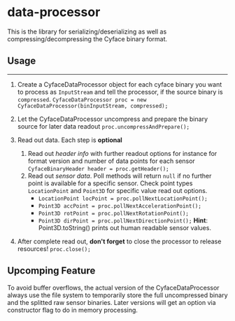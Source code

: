 # data-processor
This is the library for serializing/deserializing as well as compressing/decompressing the Cyface binary format.

## Usage
-------------------

1. Create a CyfaceDataProcessor object for each cyface binary you want to process as `InputStream` and tell the processor, if the source binary is `compressed`.
`CyfaceDataProcessor proc = new CyfaceDataProcessor(binInputStream, compressed);`

2. Let the CyfaceDataProcessor uncompress and prepare the binary source for later data readout
`proc.uncompressAndPrepare();`

3. Read out data. Each step is **optional** 
   1. Read out *header info* with further readout options for instance for format version and number of data points for each sensor
   `CyfaceBinaryHeader header = proc.getHeader();` 
   2. Read out *sensor data*. Poll methods will return `null` if no further point is available for a specific sensor. Check point types `LocationPoint` and `Point3D` for specific value read out options.
      * `LocationPoint locPoint = proc.pollNextLocationPoint();`
      * `Point3D accPoint = proc.pollNextAccelerationPoint();`
      * `Point3D rotPoint = proc.pollNextRotationPoint();`
      * `Point3D dirPoint = proc.pollNextDirectionPoint();`
   **Hint**: Point3D.toString() prints out human readable sensor values.
   
4. After complete read out, **don't forget** to close the processor to release resources!
`proc.close();`

## Upcomping Feature
To avoid buffer overflows, the actual version of the CyfaceDataProcessor always use the file system to temporarily store the full uncompressed binary and the splitted raw sensor binaries. Later versions will get an option via constructor flag to do in memory processing.